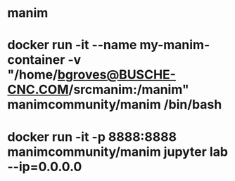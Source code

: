 # manim
# docker run -it --name my-manim-container -v "/home/bgroves@BUSCHE-CNC.COM/srcmanim:/manim" manimcommunity/manim /bin/bash
# docker run -it -p 8888:8888 manimcommunity/manim jupyter lab --ip=0.0.0.0

